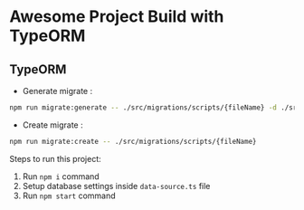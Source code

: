 # Awesome Project Build with TypeORM

## TypeORM

- Generate migrate :

```bash
npm run migrate:generate -- ./src/migrations/scripts/{fileName} -d ./src/data-source.ts
```

- Create migrate :

```bash
npm run migrate:create -- ./src/migrations/scripts/{fileName}
```

Steps to run this project:

1. Run `npm i` command
2. Setup database settings inside `data-source.ts` file
3. Run `npm start` command
